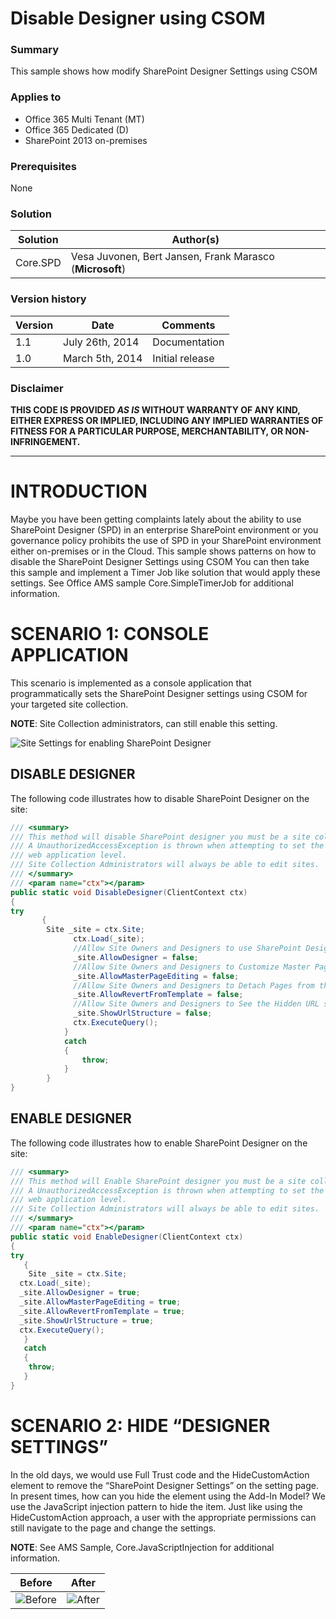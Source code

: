 # Disable Designer using CSOM #

### Summary ###
This sample shows how modify SharePoint Designer Settings using CSOM

### Applies to ###
-  Office 365 Multi Tenant (MT)
-  Office 365 Dedicated (D)
-  SharePoint 2013 on-premises

### Prerequisites ###
None

### Solution ###
Solution | Author(s)
---------|----------
Core.SPD | Vesa Juvonen, Bert Jansen, Frank Marasco (**Microsoft**)

### Version history ###
Version  | Date | Comments
---------| -----| --------
1.1  | July 26th, 2014 | Documentation
1.0  | March 5th, 2014 | Initial release

### Disclaimer ###
**THIS CODE IS PROVIDED *AS IS* WITHOUT WARRANTY OF ANY KIND, EITHER EXPRESS OR IMPLIED, INCLUDING ANY IMPLIED WARRANTIES OF FITNESS FOR A PARTICULAR PURPOSE, MERCHANTABILITY, OR NON-INFRINGEMENT.**


----------

# INTRODUCTION #
Maybe you have been getting complaints lately about the ability to use SharePoint Designer (SPD) in an enterprise SharePoint environment or you governance policy prohibits the use of SPD in your SharePoint environment either on-premises or in the Cloud. This sample shows patterns on how to disable the SharePoint Designer Settings using CSOM You can then take this sample and implement a Timer Job like solution that would apply these settings. See Office AMS sample Core.SimpleTimerJob for additional information. 

# SCENARIO 1: CONSOLE APPLICATION #
This scenario is implemented as a console application that programmatically sets the SharePoint Designer settings using CSOM for your targeted site collection.

**NOTE**: Site Collection administrators, can still enable this setting. 

![Site Settings for enabling SharePoint Designer](http://i.imgur.com/in1qvog.png)

## DISABLE DESIGNER ##
The following code illustrates how to disable SharePoint Designer on the site:

```C#
/// <summary>
/// This method will disable SharePoint designer you must be a site collection administrator to perform this action
/// A UnauthorizedAccessException is thrown when attempting to set the property if either the user is not a Site Collection administrator or the setting is disabled at the 
/// web application level.
/// Site Collection Administrators will always be able to edit sites. 
/// </summary>
/// <param name="ctx"></param>
public static void DisableDesigner(ClientContext ctx)
{
try
       {
       	Site _site = ctx.Site;
              ctx.Load(_site);
              //Allow Site Owners and Designers to use SharePoint Designer in this Site Collection 
              _site.AllowDesigner = false;
              //Allow Site Owners and Designers to Customize Master Pages and Page Layouts 
              _site.AllowMasterPageEditing = false;
              //Allow Site Owners and Designers to Detach Pages from the Site Definition 
              _site.AllowRevertFromTemplate = false;
              //Allow Site Owners and Designers to See the Hidden URL structure of their Web Site 
              _site.ShowUrlStructure = false;
              ctx.ExecuteQuery();
            }
            catch 
            {
                throw;
            }
        }
}
```

## ENABLE DESIGNER ##
The following code illustrates how to enable SharePoint Designer on the site:

```C#
/// <summary>
/// This method will Enable SharePoint designer you must be a site collection administrator to perform this action
/// A UnauthorizedAccessException is thrown when attempting to set the property if either the user is not a Site Collection administrator or the setting is disabled at the 
/// web application level.
/// Site Collection Administrators will always be able to edit sites. 
/// </summary>
/// <param name="ctx"></param>
public static void EnableDesigner(ClientContext ctx)
{
try
   {
   	Site _site = ctx.Site;
  ctx.Load(_site);
  _site.AllowDesigner = true;
  _site.AllowMasterPageEditing = true;
  _site.AllowRevertFromTemplate = true;
  _site.ShowUrlStructure = true;
  ctx.ExecuteQuery();
   }
   catch
   {
   	throw;
   }
}
```

# SCENARIO 2: HIDE “DESIGNER SETTINGS” #
In the old days, we would use Full Trust code and the HideCustomAction element to remove the “SharePoint Designer Settings” on the setting page. In present times, how can you hide the element using the Add-In Model? We use the JavaScript injection pattern to hide the item. Just like using the HideCustomAction approach, a user with the appropriate permissions can still navigate to the page and change the settings.

**NOTE**: See AMS Sample, Core.JavaScriptInjection for additional information. 

Before | After
-------|------
![Before](http://i.imgur.com/8Cy2UWH.png) | ![After](http://i.imgur.com/4i2bBz6.png)



